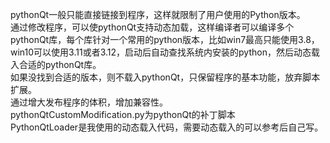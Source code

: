 pythonQt一般只能直接链接到程序，这样就限制了用户使用的Python版本。  
通过修改程序，可以使pythonQt支持动态加载，这样编译者可以编译多个pythonQt库，每个库针对一个常用的python版本，比如win7最高只能使用3.8，win10可以使用3.11或者3.12，启动后自动查找系统内安装的python，然后动态载入合适的pythonQt库。  
如果没找到合适的版本，则不载入pythonQt，只保留程序的基本功能，放弃脚本扩展。  
通过增大发布程序的体积，增加兼容性。  
pythonQtCustomModification.py为pythonQt的补丁脚本  
PythonQtLoader是我使用的动态载入代码，需要动态载入的可以参考后自己写。  

